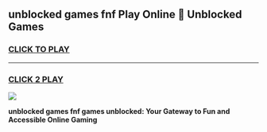 
## unblocked games fnf Play Online 👋 Unblocked Games
<h3>
<a href="https://premium.freeplayer.one?title=unblocked_games_fnf&ref=19F">CLICK TO PLAY</a></h3>
<hr>

<h3>
<a href="https://premium.freeplayer.one?title=unblocked_games_fnf&ref=19F">CLICK 2 PLAY</a>
  
</h3>

<a href="https://premium.freeplayer.one?title=unblocked_games_fnf&ref=19F"><img src="https://clearcache.store/games.png"></a>


**unblocked games fnf games unblocked: Your Gateway to Fun and Accessible Online Gaming**
